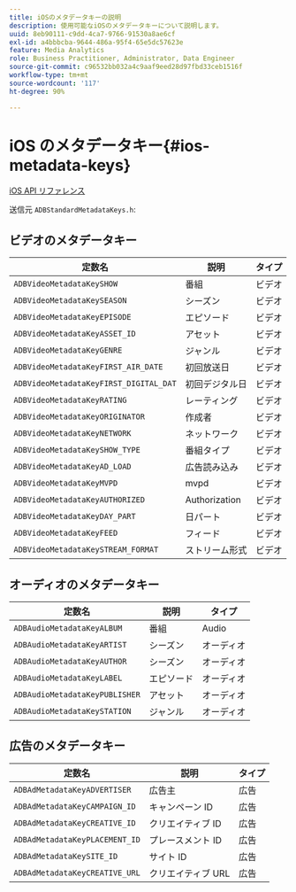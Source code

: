 ```yaml
---
title: iOSのメタデータキーの説明
description: 使用可能なiOSのメタデータキーについて説明します。
uuid: 8eb90111-c9dd-4ca7-9766-91530a8ae6cf
exl-id: a4bbbcba-9644-486a-95f4-65e5dc57623e
feature: Media Analytics
role: Business Practitioner, Administrator, Data Engineer
source-git-commit: c96532bb032a4c9aaf9eed28d97fbd33ceb1516f
workflow-type: tm+mt
source-wordcount: '117'
ht-degree: 90%

---
```


# iOS のメタデータキー{#ios-metadata-keys}

[iOS API リファレンス](https://adobe-marketing-cloud.github.io/media-sdks/reference/ios/)

送信元 `ADBStandardMetadataKeys.h`:

## ビデオのメタデータキー

| 定数名 | 説明 | タイプ |
|---|---|---|
| `ADBVideoMetadataKeySHOW` | 番組 | ビデオ |
| `ADBVideoMetadataKeySEASON` | シーズン | ビデオ |
| `ADBVideoMetadataKeyEPISODE` | エピソード | ビデオ |
| `ADBVideoMetadataKeyASSET_ID` | アセット | ビデオ |
| `ADBVideoMetadataKeyGENRE` | ジャンル | ビデオ |
| `ADBVideoMetadataKeyFIRST_AIR_DATE` | 初回放送日 | ビデオ |
| `ADBVideoMetadataKeyFIRST_DIGITAL_DAT` | 初回デジタル日 | ビデオ |
| `ADBVideoMetadataKeyRATING` | レーティング | ビデオ |
| `ADBVideoMetadataKeyORIGINATOR` | 作成者 | ビデオ |
| `ADBVideoMetadataKeyNETWORK` | ネットワーク | ビデオ |
| `ADBVideoMetadataKeySHOW_TYPE` | 番組タイプ | ビデオ |
| `ADBVideoMetadataKeyAD_LOAD` | 広告読み込み | ビデオ |
| `ADBVideoMetadataKeyMVPD` | mvpd | ビデオ |
| `ADBVideoMetadataKeyAUTHORIZED` | Authorization | ビデオ |
| `ADBVideoMetadataKeyDAY_PART` | 日パート | ビデオ |
| `ADBVideoMetadataKeyFEED` | フィード | ビデオ |
| `ADBVideoMetadataKeySTREAM_FORMAT` | ストリーム形式 | ビデオ |

## オーディオのメタデータキー

| 定数名 | 説明 | タイプ |
|---|---|---|
| `ADBAudioMetadataKeyALBUM` | 番組 | Audio |
| `ADBAudioMetadataKeyARTIST` | シーズン | オーディオ |
| `ADBAudioMetadataKeyAUTHOR` | シーズン | オーディオ |
| `ADBAudioMetadataKeyLABEL` | エピソード | オーディオ |
| `ADBAudioMetadataKeyPUBLISHER` | アセット | オーディオ |
| `ADBAudioMetadataKeySTATION` | ジャンル | オーディオ |

## 広告のメタデータキー

| 定数名 | 説明 | タイプ |
|---|---|---|
| `ADBAdMetadataKeyADVERTISER` | 広告主 | 広告 |
| `ADBAdMetadataKeyCAMPAIGN_ID` | キャンペーン ID | 広告 |
| `ADBAdMetadataKeyCREATIVE_ID` | クリエイティブ ID | 広告 |
| `ADBAdMetadataKeyPLACEMENT_ID` | プレースメント ID | 広告 |
| `ADBAdMetadataKeySITE_ID` | サイト ID | 広告 |
| `ADBAdMetadataKeyCREATIVE_URL` | クリエイティブ URL | 広告 |
